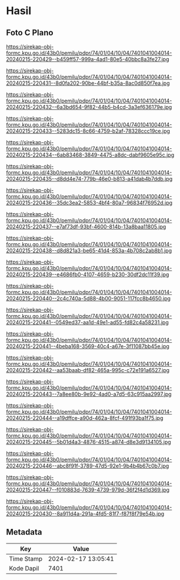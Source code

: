 # Hasil

## Foto C Plano

https://sirekap-obj-formc.kpu.go.id/43b0/pemilu/pdpr/74/01/04/10/04/7401041004014-20240215-220429--b459ff57-999a-4ad1-80e5-40bbc8a3fe27.jpg

https://sirekap-obj-formc.kpu.go.id/43b0/pemilu/pdpr/74/01/04/10/04/7401041004014-20240215-220431--8d0fa202-90be-44bf-b35a-8ac0d850f7ea.jpg

https://sirekap-obj-formc.kpu.go.id/43b0/pemilu/pdpr/74/01/04/10/04/7401041004014-20240215-220432--6a3bd654-9f82-44b5-b4cd-3a3ef636179e.jpg

https://sirekap-obj-formc.kpu.go.id/43b0/pemilu/pdpr/74/01/04/10/04/7401041004014-20240215-220433--5283dc15-8c66-4759-b2af-78328ccc19ce.jpg

https://sirekap-obj-formc.kpu.go.id/43b0/pemilu/pdpr/74/01/04/10/04/7401041004014-20240215-220434--6ab83468-3849-4475-a8dc-dabf9605e95c.jpg

https://sirekap-obj-formc.kpu.go.id/43b0/pemilu/pdpr/74/01/04/10/04/7401041004014-20240215-220435--d8dd4e74-779b-46e0-b813-a41dab4b7ddb.jpg

https://sirekap-obj-formc.kpu.go.id/43b0/pemilu/pdpr/74/01/04/10/04/7401041004014-20240215-220436--35dc3ea2-5853-4bf4-80a7-96834f76952d.jpg

https://sirekap-obj-formc.kpu.go.id/43b0/pemilu/pdpr/74/01/04/10/04/7401041004014-20240215-220437--e7af73df-93bf-4600-814b-13a8baa11805.jpg

https://sirekap-obj-formc.kpu.go.id/43b0/pemilu/pdpr/74/01/04/10/04/7401041004014-20240215-220438--d8d821a3-be65-41d4-853a-4b708c2ab8b1.jpg

https://sirekap-obj-formc.kpu.go.id/43b0/pemilu/pdpr/74/01/04/10/04/7401041004014-20240215-220439--e4686fb0-4107-4659-b230-30df2dc11f39.jpg

https://sirekap-obj-formc.kpu.go.id/43b0/pemilu/pdpr/74/01/04/10/04/7401041004014-20240215-220440--2c4c740a-5d88-4b00-9051-117fcc8b4650.jpg

https://sirekap-obj-formc.kpu.go.id/43b0/pemilu/pdpr/74/01/04/10/04/7401041004014-20240215-220441--0549ed37-aa1d-49e1-ad55-fd82c4a58231.jpg

https://sirekap-obj-formc.kpu.go.id/43b0/pemilu/pdpr/74/01/04/10/04/7401041004014-20240215-220441--4beba168-3569-40c4-a67e-3f11087bb45e.jpg

https://sirekap-obj-formc.kpu.go.id/43b0/pemilu/pdpr/74/01/04/10/04/7401041004014-20240215-220442--aa53baab-df82-465a-995c-c72e191a6527.jpg

https://sirekap-obj-formc.kpu.go.id/43b0/pemilu/pdpr/74/01/04/10/04/7401041004014-20240215-220443--7a8ee80b-9e92-4ad0-a7d5-63c915aa2997.jpg

https://sirekap-obj-formc.kpu.go.id/43b0/pemilu/pdpr/74/01/04/10/04/7401041004014-20240215-220444--a19dffce-a90d-462a-8fcf-491f93ba1f75.jpg

https://sirekap-obj-formc.kpu.go.id/43b0/pemilu/pdpr/74/01/04/10/04/7401041004014-20240215-220445--5b01d4a3-4876-4515-a874-d8e3d9134105.jpg

https://sirekap-obj-formc.kpu.go.id/43b0/pemilu/pdpr/74/01/04/10/04/7401041004014-20240215-220446--abc8f91f-3789-47d5-92e1-9b4b4b67c0b7.jpg

https://sirekap-obj-formc.kpu.go.id/43b0/pemilu/pdpr/74/01/04/10/04/7401041004014-20240215-220447--f010883d-7639-4739-979d-36f2f4d1d369.jpg

https://sirekap-obj-formc.kpu.go.id/43b0/pemilu/pdpr/74/01/04/10/04/7401041004014-20240215-220430--8a911d4a-291a-4fd5-81f7-f87f8f79e54b.jpg


## Metadata

| Key        | Value               |
| ---------- | ------------------- |
| Time Stamp | 2024-02-17 13:05:41 |
| Kode Dapil | 7401                |



